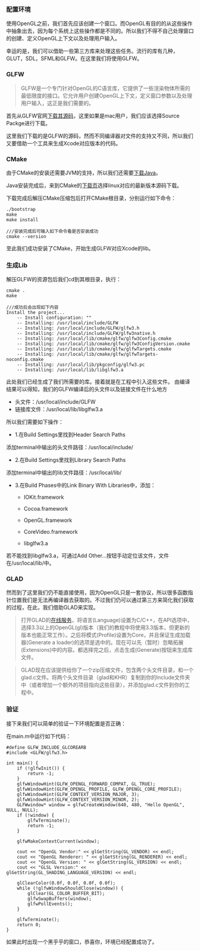 ### 配置环境

使用OpenGL之前，我们首先应该创建一个窗口。而OpenGL有目的的从这些操作中抽象出去，因为每个系统上这些操作都是不同的。所以我们不得不自己处理窗口的创建、定义OpenGL上下文以及处理用户输入。

幸运的是，我们可以借助一些第三方库来处理这些任务。流行的库有几种，GLUT，SDL，SFML和GLFW。在这里我们将使用GLFW。

### GLFW

> GLFW是一个专门针对OpenGL的C语言库，它提供了一些渲染物体所需的最低限度的接口。它允许用户创建OpenGL上下文，定义窗口参数以及处理用户输入，这正是我们需要的。

首先从GLFW官网[下载其源码](http://www.glfw.org/download.html)，这里如果是mac用户，我们应该选择Source Packge进行下载。

这里我们下载的是GLFW的源码，然而不同编译器对文件的支持又不同，所以我们又要借助一个工具来生成Xcode对应版本的代码。

### CMake

由于CMake的安装还需要JVM的支持，所以我们还需要[下载Java](https://mac.softpedia.com/get/System-Utilities/Java.shtml)。

Java安装完成后，来到CMake的[下载页](https://cmake.org/download/)选择linux对应的最新版本源码下载。

下载完成后解压CMake压缩包后打开CMake根目录，分别运行如下命令：

```
./bootstrap
make
make install

///安装完成后可输入如下命令看是否安装成功
cmake --version
```

至此我们成功安装了CMake，开始生成GLFW对应Xcode的lib。

### 生成Lib

解压GLFW的资源包后我们cd到其根目录，执行：

```
cmake .
make

///成功后会出现如下内容
Install the project...
    -- Install configuration: ""
    -- Installing: /usr/local/include/GLFW
    -- Installing: /usr/local/include/GLFW/glfw3.h
    -- Installing: /usr/local/include/GLFW/glfw3native.h
    -- Installing: /usr/local/lib/cmake/glfw/glfw3Config.cmake
    -- Installing: /usr/local/lib/cmake/glfw/glfw3ConfigVersion.cmake
    -- Installing: /usr/local/lib/cmake/glfw/glfwTargets.cmake
    -- Installing: /usr/local/lib/cmake/glfw/glfwTargets-noconfig.cmake
    -- Installing: /usr/local/lib/pkgconfig/glfw3.pc
    -- Installing: /usr/local/lib/libglfw3.a
```

此处我们已经生成了我们所需要的库。接着就是在工程中引入这些文件。
由编译结果可以得知，我们的GLFW编译后的头文件以及链接文件在什么地方 
- 头文件：/usr/local/include/GLFW 
- 链接库文件：/usr/local/lib/libglfw3.a

所以我们需要如下操作：

- 1.在Build Settings里找到Header Search Paths

添加terminal中输出的头文件路径：/usr/local/include/

- 2.在Build Settings里找到Library Search Paths

添加terminal中输出的lib文件路径：/usr/local/lib/

- 3.在Build Phases中的Link Binary With Libraries中，添加：

	- IOKit.framework

	- Cocoa.framework

	- OpenGL.framework

	- CoreVideo.framework

	- libglfw3.a

若不能找到libglfw3.a，可通过Add Other...按钮手动定位该文件，文件在/usr/local/lib/中。

### GLAD
然而到了这里我们仍不能直接使用，因为OpenGL只是一套协议，所以很多函数指针位置我们是无法再编译器去获取的。不过我们仍可以通过第三方来简化我们获取的过程，在此，我们借助GLAD来实现。

> 打开GLAD的[在线服务](https://glad.dav1d.de/)，将语言(Language)设置为C/C++，在API选项中，选择3.3以上的OpenGL(gl)版本（我们的教程中将使用3.3版本，但更新的版本也能正常工作）。之后将模式(Profile)设置为Core，并且保证生成加载器(Generate a loader)的选项是选中的。现在可以先（暂时）忽略拓展(Extensions)中的内容。都选择完之后，点击生成(Generate)按钮来生成库文件。

> GLAD现在应该提供给你了一个zip压缩文件，包含两个头文件目录，和一个glad.c文件。将两个头文件目录（glad和KHR）复制到你的Include文件夹中（或者增加一个额外的项目指向这些目录），并添加glad.c文件到你的工程中。

### 验证

接下来我们可以简单的验证一下环境配置是否正确：

在main.m中运行如下代码：
```
#define GLFW_INCLUDE_GLCOREARB
#include <GLFW/glfw3.h>

int main() {
    if (!glfwInit()) {
        return -1;
    }
    glfwWindowHint(GLFW_OPENGL_FORWARD_COMPAT, GL_TRUE);
    glfwWindowHint(GLFW_OPENGL_PROFILE, GLFW_OPENGL_CORE_PROFILE);
    glfwWindowHint(GLFW_CONTEXT_VERSION_MAJOR, 3);
    glfwWindowHint(GLFW_CONTEXT_VERSION_MINOR, 2);
    GLFWwindow* window = glfwCreateWindow(640, 480, "Hello OpenGL", NULL, NULL);
    if (!window) {
        glfwTerminate();
        return -1;
    }
    
    glfwMakeContextCurrent(window);
    
    cout << "OpenGL Vendor:" << glGetString(GL_VENDOR) << endl;
    cout << "OpenGL Renderer: " << glGetString(GL_RENDERER) << endl;
    cout << "OpenGL Version: " << glGetString(GL_VERSION) << endl;
    cout << "GLSL Version:" << glGetString(GL_SHADING_LANGUAGE_VERSION) << endl;
    
    glClearColor(0.0f, 0.0f, 0.0f, 0.0f);
    while (!glfwWindowShouldClose(window)) {
        glClear(GL_COLOR_BUFFER_BIT);
        glfwSwapBuffers(window);
        glfwPollEvents();
    }
    
    glfwTerminate();
    return 0;
}
```

如果此时出现一个黑乎乎的窗口，恭喜你，环境已经配置成功了。

